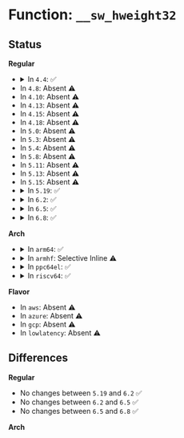 # Function: <code>__sw_hweight32</code>

## Status
<b>Regular</b>
<ul>
<li>
<details>
<summary>In <code>4.4</code>: ✅</summary>

```c
unsigned int __sw_hweight32(unsigned int w);
```

**Collision:** Unique Global

**Inline:** No

**Transformation:** False

**Instances:**

```
In lib/hweight.c (ffffffff81403410)
Location: lib/hweight.c:12
Inline: False
```
**Symbols:**

```
ffffffff81403410-ffffffff8140344a: __sw_hweight32 (STB_GLOBAL)
```
</details>
</li>
<li>
In <code>4.8</code>: Absent ⚠️
</li>
<li>
In <code>4.10</code>: Absent ⚠️
</li>
<li>
In <code>4.13</code>: Absent ⚠️
</li>
<li>
In <code>4.15</code>: Absent ⚠️
</li>
<li>
In <code>4.18</code>: Absent ⚠️
</li>
<li>
In <code>5.0</code>: Absent ⚠️
</li>
<li>
In <code>5.3</code>: Absent ⚠️
</li>
<li>
In <code>5.4</code>: Absent ⚠️
</li>
<li>
In <code>5.8</code>: Absent ⚠️
</li>
<li>
In <code>5.11</code>: Absent ⚠️
</li>
<li>
In <code>5.13</code>: Absent ⚠️
</li>
<li>
In <code>5.15</code>: Absent ⚠️
</li>
<li>
<details>
<summary>In <code>5.19</code>: ✅</summary>

```c
void __sw_hweight32();
```

**Collision:** Unique Global

**Inline:** No

**Transformation:** False

**Instances:**

```
In arch/x86/lib/hweight.S (ffffffff81775ba0)
Location: arch/x86/lib/hweight.S
Inline: False
```
**Symbols:**

```
ffffffff81775ba0-ffffffff81775bdc: __sw_hweight32 (STB_GLOBAL)
```
</details>
</li>
<li>
<details>
<summary>In <code>6.2</code>: ✅</summary>

```c
void __sw_hweight32();
```

**Collision:** Unique Global

**Inline:** No

**Transformation:** False

**Instances:**

```
In arch/x86/lib/hweight.S (ffffffff818a68b0)
Location: arch/x86/lib/hweight.S
Inline: False
```
**Symbols:**

```
ffffffff818a68b0-ffffffff818a68ec: __sw_hweight32 (STB_GLOBAL)
```
</details>
</li>
<li>
<details>
<summary>In <code>6.5</code>: ✅</summary>

```c
void __sw_hweight32();
```

**Collision:** Unique Global

**Inline:** No

**Transformation:** False

**Instances:**

```
In arch/x86/lib/hweight.S (ffffffff818e9720)
Location: arch/x86/lib/hweight.S
Inline: False
```
**Symbols:**

```
ffffffff818e9720-ffffffff818e975c: __sw_hweight32 (STB_GLOBAL)
```
</details>
</li>
<li>
<details>
<summary>In <code>6.8</code>: ✅</summary>

```c
void __sw_hweight32();
```

**Collision:** Unique Global

**Inline:** No

**Transformation:** False

**Instances:**

```
In arch/x86/lib/hweight.S (ffffffff81930bc0)
Location: arch/x86/lib/hweight.S
Inline: False
```
**Symbols:**

```
ffffffff81930bc0-ffffffff81930bfc: __sw_hweight32 (STB_GLOBAL)
```
</details>
</li>
</ul>
<b>Arch</b>
<ul>
<li>
<details>
<summary>In <code>arm64</code>: ✅</summary>

```c
unsigned int __sw_hweight32(unsigned int w);
```

**Collision:** Unique Global

**Inline:** No

**Transformation:** False

**Instances:**

```
In lib/hweight.c (ffff80001063eec0)
Location: lib/hweight.c:13
Inline: False
Direct callers:
  - fs/fs-writeback.c:wbc_detach_inode
  - drivers/pinctrl/sh-pfc/core.c:sh_pfc_config_mux
  - drivers/usb/host/xhci.c:xhci_configure_endpoint
  - drivers/usb/host/xhci.c:xhci_configure_endpoint
  - drivers/extcon/extcon.c:extcon_set_state
  - net/core/rtnetlink.c:do_setlink
  - net/netlink/af_netlink.c:netlink_bind
  - net/netlink/af_netlink.c:netlink_bind
```
**Symbols:**

```
ffff80001063eec0-ffff80001063eef4: __sw_hweight32 (STB_GLOBAL)
```
</details>
</li>
<li>
<details>
<summary>In <code>armhf</code>: Selective Inline ⚠️</summary>

```c
unsigned int __sw_hweight32(unsigned int w);
```

**Collision:** Unique Global

**Inline:** Selective

**Transformation:** False

**Instances:**

```
In lib/hweight.c (c07e46a8)
Location: lib/hweight.c:13
Inline: True
Inline callers:
  - lib/hweight.c:__sw_hweight64
  - lib/hweight.c:__sw_hweight64
Direct callers:
  - arch/arm/kernel/setup.c:setup_arch
  - arch/arm/kernel/smp.c:smp_prepare_cpus
  - arch/arm/kernel/machine_kexec.c:machine_kexec_prepare
  - arch/arm/probes/kprobes/checkers-common.c:checker_stack_use_stmdx
  - arch/arm/mach-exynos/exynos.c:exynos_set_delayed_reset_assertion
  - arch/arm/mach-mvebu/platsmp.c:armada_xp_smp_init_cpus
  - kernel/workqueue.c:wq_clamp_max_active
  - kernel/sched/core.c:cpuset_cpumask_can_shrink
  - kernel/sched/core.c:set_cpus_allowed_common
  - kernel/sched/deadline.c:dl_cpuset_cpumask_can_shrink
  - kernel/sched/deadline.c:dl_add_task_root_domain
  - kernel/sched/deadline.c:dl_task_offline_migration
  - kernel/sched/deadline.c:dl_task_offline_migration
  - kernel/sched/topology.c:build_sched_domains
  - kernel/sched/topology.c:build_sched_domains
  - kernel/sched/topology.c:build_sched_domains
  - kernel/sched/topology.c:build_sched_domains
  - kernel/sched/topology.c:build_overlap_sched_groups
  - kernel/sched/topology.c:cpu_attach_domain
  - kernel/sched/topology.c:sd_degenerate
  - kernel/sched/debug.c:register_sched_domain_sysctl
  - kernel/sched/cpufreq_schedutil.c:sugov_start
  - kernel/irq/affinity.c:irq_calc_affinity_vectors
  - kernel/irq/affinity.c:__irq_build_affinity_masks
  - kernel/irq/affinity.c:__irq_build_affinity_masks
  - kernel/irq/affinity.c:__irq_build_affinity_masks
  - kernel/rcu/tree.c:rcu_cpu_starting
  - kernel/time/clockevents.c:tick_cleanup_dead_cpu
  - kernel/time/clockevents.c:clockevents_register_device
  - kernel/time/tick-sched.c:tick_setup_sched_timer
  - kernel/futex.c:futex_init
  - kernel/smp.c:smp_call_function_many
  - kernel/cgroup/cpuset.c:cpuset_write_resmask
  - kernel/cgroup/cpuset.c:update_cpumasks_hier
  - kernel/cgroup/cpuset.c:update_parent_subparts_cpumask
  - kernel/stop_machine.c:stop_machine_from_inactive_cpu
  - kernel/stop_machine.c:stop_machine_from_inactive_cpu
  - kernel/stop_machine.c:__stop_cpus
  - kernel/debug/kdb/kdb_bt.c:kdb_bt
  - kernel/bpf/syscall.c:map_update_elem
  - kernel/bpf/syscall.c:map_lookup_elem
  - kernel/bpf/hashtab.c:htab_map_alloc
  - kernel/bpf/hashtab.c:htab_map_alloc
  - kernel/bpf/hashtab.c:htab_map_alloc
  - kernel/bpf/hashtab.c:htab_map_alloc
  - kernel/bpf/hashtab.c:htab_map_alloc
  - kernel/bpf/arraymap.c:array_map_alloc
  - kernel/bpf/percpu_freelist.c:pcpu_freelist_populate
  - kernel/bpf/bpf_lru_list.c:bpf_lru_populate
  - kernel/bpf/devmap.c:dev_map_init_map
  - kernel/padata.c:padata_do_parallel
  - kernel/padata.c:padata_do_parallel
  - kernel/padata.c:padata_do_parallel
  - mm/vmstat.c:vmstat_cpu_dead
  - mm/mm_init.c:mm_compute_batch_init
  - fs/fs-writeback.c:wbc_detach_inode
  - fs/aio.c:__se_sys_io_setup
  - fs/aio.c:__se_sys_io_setup
  - lib/bitmap.c:__bitmap_weight
  - lib/bitmap.c:__bitmap_weight
  - lib/bucket_locks.c:__alloc_bucket_spinlocks
  - drivers/irqchip/irq-gic.c:gic_get_cpumask
  - drivers/bus/brcmstb_gisb.c:brcmstb_gisb_arb_probe
  - drivers/bus/brcmstb_gisb.c:brcmstb_gisb_arb_decode_addr
  - drivers/pinctrl/sh-pfc/core.c:sh_pfc_config_mux
  - drivers/soc/tegra/flowctrl.c:flowctrl_cpu_suspend_enter
  - drivers/base/arch_topology.c:topology_parse_cpu_capacity
  - drivers/mtd/nand/raw/nand_base.c:nand_check_erased_buf
  - drivers/usb/host/xhci.c:xhci_configure_endpoint
  - drivers/usb/host/xhci.c:xhci_configure_endpoint
  - drivers/input/input.c:input_register_device
  - drivers/hwmon/hwmon.c:__hwmon_create_attrs
  - drivers/thermal/thermal_core.c:perf_trace_thermal_power_cpu_limit
  - drivers/thermal/thermal_core.c:perf_trace_thermal_power_cpu_limit
  - drivers/thermal/thermal_core.c:perf_trace_thermal_power_cpu_get_power
  - drivers/thermal/thermal_core.c:perf_trace_thermal_power_cpu_get_power
  - drivers/thermal/thermal_core.c:trace_event_raw_event_thermal_power_cpu_limit
  - drivers/thermal/thermal_core.c:trace_event_raw_event_thermal_power_cpu_limit
  - drivers/thermal/thermal_core.c:trace_event_raw_event_thermal_power_cpu_get_power
  - drivers/thermal/thermal_core.c:trace_event_raw_event_thermal_power_cpu_get_power
  - drivers/thermal/cpu_cooling.c:__cpufreq_cooling_register
  - drivers/thermal/cpu_cooling.c:cpufreq_state2power
  - drivers/thermal/cpu_cooling.c:cpufreq_get_requested_power
  - drivers/cpufreq/cpufreq_governor.c:cpufreq_dbs_governor_start
  - drivers/cpuidle/coupled.c:coupled_cpu_online
  - drivers/cpuidle/coupled.c:cpuidle_coupled_register_device
  - drivers/leds/trigger/ledtrig-cpu.c:ledtrig_cpu
  - drivers/firmware/qcom_scm.c:qcom_scm_assign_mem
  - drivers/perf/arm-ccn.c:arm_ccn_pmu_active_counters
  - drivers/perf/arm_pmu.c:armpmu_request_irq
  - sound/soc/soc-pcm.c:soc_pcm_codec_params_fixup
  - net/core/dev.c:__netif_set_xps_queue
  - net/core/rtnetlink.c:do_setlink
  - net/core/net-sysfs.c:store_rps_map
  - net/core/bpf_sk_storage.c:bpf_sk_storage_map_alloc
  - net/netlink/af_netlink.c:netlink_bind
  - net/netlink/af_netlink.c:netlink_bind
  - net/ipv4/inet_hashtables.c:inet_ehash_locks_alloc
```
**Symbols:**

```
c07e45d8-c07e4628: __sw_hweight32 (STB_GLOBAL)
```
</details>
</li>
<li>
<details>
<summary>In <code>ppc64el</code>: ✅</summary>

```c
unsigned int __sw_hweight32(unsigned int w);
```

**Collision:** Unique Global

**Inline:** No

**Transformation:** False

**Instances:**

```
In lib/hweight.c (c0000000007e86c0)
Location: lib/hweight.c:13
Inline: False
```
**Symbols:**

```
c0000000007e86c0-c0000000007e8718: __sw_hweight32 (STB_GLOBAL)
```
</details>
</li>
<li>
<details>
<summary>In <code>riscv64</code>: ✅</summary>

```c
unsigned int __sw_hweight32(unsigned int w);
```

**Collision:** Unique Global

**Inline:** No

**Transformation:** False

**Instances:**

```
In lib/hweight.c (ffffffe00046bd2a)
Location: lib/hweight.c:13
Inline: False
Direct callers:
  - fs/fs-writeback.c:wbc_detach_inode
  - drivers/usb/host/xhci.c:xhci_configure_endpoint
  - drivers/usb/host/xhci.c:xhci_configure_endpoint
  - net/core/rtnetlink.c:do_setlink
  - net/netlink/af_netlink.c:netlink_bind
  - net/netlink/af_netlink.c:netlink_bind
```
**Symbols:**

```
ffffffe00046bd2a-ffffffe00046bd78: __sw_hweight32 (STB_GLOBAL)
```
</details>
</li>
</ul>
<b>Flavor</b>
<ul>
<li>
In <code>aws</code>: Absent ⚠️
</li>
<li>
In <code>azure</code>: Absent ⚠️
</li>
<li>
In <code>gcp</code>: Absent ⚠️
</li>
<li>
In <code>lowlatency</code>: Absent ⚠️
</li>
</ul>

## Differences
<b>Regular</b>
<ul>
<li>
No changes between <code>5.19</code> and <code>6.2</code> ✅
</li>
<li>
No changes between <code>6.2</code> and <code>6.5</code> ✅
</li>
<li>
No changes between <code>6.5</code> and <code>6.8</code> ✅
</li>
</ul>
<b>Arch</b>
<ul>
</ul>
